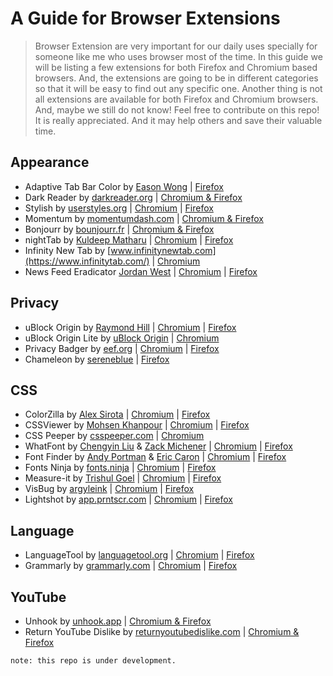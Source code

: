 # A Guide for Browser Extensions

> Browser Extension are very important for our daily uses specially for someone like me who uses browser most of the time. In this guide we will be listing a few extensions for both Firefox and Chromium based browsers. And, the extensions are going to be in different categories so that it will be easy to find out any specific one. Another thing is not all extensions are available for both Firefox and Chromium browsers. And, maybe we still do not know! Feel free to contribute on this repo! It is really appreciated. And it may help others and save their valuable time.

## Appearance

- Adaptive Tab Bar Color by [Eason Wong](https://github.com/easonwong-de) | [Firefox](https://addons.mozilla.org/en-US/firefox/addon/adaptive-tab-bar-colour/)
- Dark Reader by [darkreader.org](https://darkreader.org/) | [Chromium & Firefox](https://darkreader.org/)
- Stylish by [userstyles.org](https://userstyles.org/) | [Chromium](https://chromewebstore.google.com/detail/stylish-custom-themes-for/fjnbnpbmkenffdnngjfgmeleoegfcffe) | [Firefox](https://addons.mozilla.org/en-US/firefox/addon/stylish/)
- Momentum by [momentumdash.com](https://momentumdash.com/) | [Chromium & Firefox](https://momentumdash.com/)
- Bonjourr by [bounjourr.fr](https://bonjourr.fr/) | [Chromium & Firefox](https://bonjourr.fr/)
- nightTab by [Kuldeep Matharu](https://github.com/zombieFox) | [Chromium](https://chromewebstore.google.com/detail/nighttab/hdpcadigjkbcpnlcpbcohpafiaefanki) | [Firefox](https://addons.mozilla.org/en-US/firefox/addon/nighttab/)
- Infinity New Tab by [www.infinitynewtab.com](https://www.infinitytab.com/) | [Chromium](https://chromewebstore.google.com/detail/infinity-new-tab/dbfmnekepjoapopniengjbcpnbljalfg)
- News Feed Eradicator [Jordan West](https://github.com/jordwest) | [Chromium](https://chromewebstore.google.com/detail/news-feed-eradicator/fjcldmjmjhkklehbacihaiopjklihlgg) | [Firefox](https://addons.mozilla.org/en-US/firefox/addon/news-feed-eradicator/)

## Privacy

- uBlock Origin by [Raymond Hill](https://github.com/gorhill) | [Chromium](https://chromewebstore.google.com/detail/ublock-origin/cjpalhdlnbpafiamejdnhcphjbkeiagm) | [Firefox](https://addons.mozilla.org/en-US/firefox/addon/ublock-origin/)
- uBlock Origin Lite by [uBlock Origin](https://github.com/uBlockOrigin) | [Chromium](https://chromewebstore.google.com/detail/ublock-origin-lite/ddkjiahejlhfcafbddmgiahcphecmpfh)
- Privacy Badger by [eef.org](https://www.eef.org) | [Chromium](https://chromewebstore.google.com/detail/privacy-badger/pkehgijcmpdhfbdbbnkijodmdjhbjlgp) | [Firefox](https://addons.mozilla.org/en-US/firefox/addon/privacy-badger17/)
- Chameleon by [sereneblue](https://github.com/sereneblue) | [Firefox](https://addons.mozilla.org/en-US/firefox/addon/chameleon-ext/)

## CSS

- ColorZilla by [Alex Sirota](https://www.iosart.com/) | [Chromium](https://chromewebstore.google.com/detail/colorzilla/bhlhnicpbhignbdhedgjhgdocnmhomnp) | [Firefox](https://addons.mozilla.org/en-US/firefox/addon/colorzilla/)
- CSSViewer by [Mohsen Khanpour](https://github.com/mohsenkhanpour) | [Chromium](https://chromewebstore.google.com/detail/cssviewer/ggfgijbpiheegefliciemofobhmofgce) | [Firefox](https://chromewebstore.google.com/detail/colorzilla/bhlhnicpbhignbdhedgjhgdocnmhomnp)
- CSS Peeper by [csspeeper.com](https://csspeeper.com/) | [Chromium](https://chromewebstore.google.com/detail/css-peeper/mbnbehikldjhnfehhnaidhjhoofhpehk)
- WhatFont by [Chengyin Liu](https://chengyinliu.com/) & [Zack Michener](https://zjm.me/) | [Chromium](https://chromewebstore.google.com/detail/whatfont/jabopobgcpjmedljpbcaablpmlmfcogm) | [Firefox](https://addons.mozilla.org/en-US/firefox/addon/zjm-whatfont/)
- Font Finder by [Andy Portman](https://github.com/andy-portmen) & [Eric Caron](https://x.com/ecaron) | [Chromium](https://chromewebstore.google.com/detail/font-finder/bhiichidigehdgphoambhjbekalahgha) | [Firefox](https://addons.mozilla.org/en-US/firefox/addon/font-inspect/)
- Fonts Ninja by [fonts.ninja](https://fonts.ninja/) | [Chromium](https://chromewebstore.google.com/detail/fonts-ninja/eljapbgkmlngdpckoiiibecpemleclhh) | [Firefox](https://addons.mozilla.org/en-US/firefox/addon/fonts-ninja/)
- Measure-it by [Trishul Goel](https://x.com/trishulgoel) | [Chromium](https://chromewebstore.google.com/detail/Measure-it/jocbgkoackihphodedlefohapackjmna) | [Firefox]()
- VisBug by [argyleink](https://nerdy.dev/) | [Chromium](https://chromewebstore.google.com/detail/visbug/cdockenadnadldjbbgcallicgledbeoc) | [Firefox](https://addons.mozilla.org/en-US/firefox/addon/visbug/)
- Lightshot by [app.prntscr.com](https://app.prntscr.com/) | [Chromium](https://chromewebstore.google.com/detail/lightshot-screenshot-tool/mbniclmhobmnbdlbpiphghaielnnpgdp) | [Firefox](https://addons.mozilla.org/en-US/firefox/addon/lightshot/)

## Language

- LanguageTool by [languagetool.org](https://languagetool.org/) | [Chromium](https://chromewebstore.google.com/detail/ai-grammar-checker-paraph/oldceeleldhonbafppcapldpdifcinji) | [Firefox](https://addons.mozilla.org/en-US/firefox/addon/languagetool/)
- Grammarly by [grammarly.com](https://www.grammarly.com/) | [Chromium](https://chromewebstore.google.com/detail/grammarly-ai-writing-and/kbfnbcaeplbcioakkpcpgfkobkghlhen) | [Firefox](https://addons.mozilla.org/en-US/firefox/addon/grammarly-1/)

## YouTube

- Unhook by [unhook.app](https://unhook.app/) | [Chromium & Firefox](https://unhook.app/)
- Return YouTube Dislike by [returnyoutubedislike.com](https://returnyoutubedislike.com/) | [Chromium & Firefox](https://returnyoutubedislike.com/)

`note: this repo is under development.`
